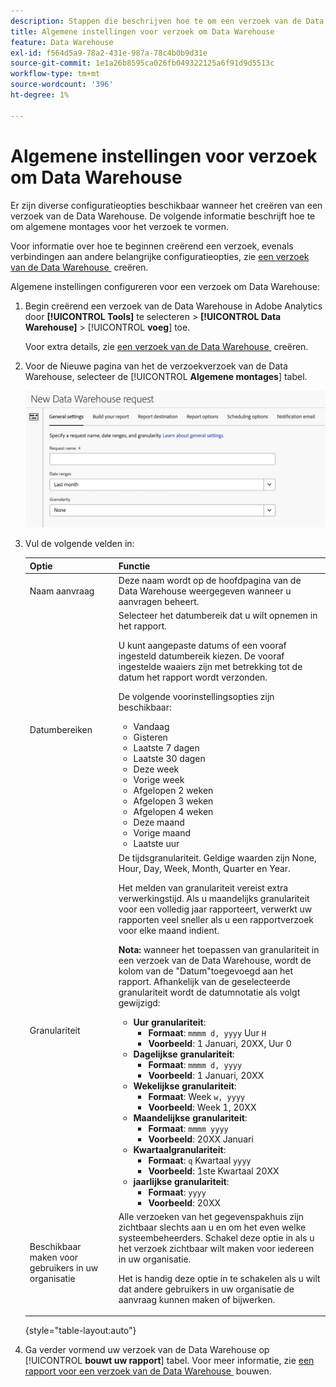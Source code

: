 ```yaml
---
description: Stappen die beschrijven hoe te om een verzoek van de Data Warehouse tot stand te brengen.
title: Algemene instellingen voor verzoek om Data Warehouse
feature: Data Warehouse
exl-id: f564d5a9-78a2-431e-987a-78c4b0b9d31e
source-git-commit: 1e1a26b8595ca026fb049322125a6f91d9d5513c
workflow-type: tm+mt
source-wordcount: '396'
ht-degree: 1%

---
```


# Algemene instellingen voor verzoek om Data Warehouse

Er zijn diverse configuratieopties beschikbaar wanneer het creëren van een verzoek van de Data Warehouse. De volgende informatie beschrijft hoe te om algemene montages voor het verzoek te vormen.

Voor informatie over hoe te beginnen creërend een verzoek, evenals verbindingen aan andere belangrijke configuratieopties, zie [&#x200B; een verzoek van de Data Warehouse &#x200B;](/help/export/data-warehouse/create-request/t-dw-create-request.md) creëren.

Algemene instellingen configureren voor een verzoek om Data Warehouse:

1. Begin creërend een verzoek van de Data Warehouse in Adobe Analytics door **[!UICONTROL Tools]** te selecteren > **[!UICONTROL Data Warehouse]** > [!UICONTROL **voeg**] toe.

   Voor extra details, zie [&#x200B; een verzoek van de Data Warehouse &#x200B;](/help/export/data-warehouse/create-request/t-dw-create-request.md) creëren.

1. Voor de Nieuwe pagina van het de verzoekverzoek van de Data Warehouse, selecteer de [!UICONTROL **Algemene montages**] tabel.

   ![&#x200B; de bestemmingslusje van het Rapport &#x200B;](assets/dw-general-settings.png)

1. Vul de volgende velden in:

   | Optie | Functie |
   |---------|----------|
   | Naam aanvraag | Deze naam wordt op de hoofdpagina van de Data Warehouse weergegeven wanneer u aanvragen beheert. |
   | Datumbereiken | Selecteer het datumbereik dat u wilt opnemen in het rapport. <p>U kunt aangepaste datums of een vooraf ingesteld datumbereik kiezen. De vooraf ingestelde waaiers zijn met betrekking tot de datum het rapport wordt verzonden.</p><p>De volgende voorinstellingsopties zijn beschikbaar:</p><ul><li>Vandaag</li><li>Gisteren</li><li>Laatste 7 dagen</li><li>Laatste 30 dagen</li><li>Deze week</li><li>Vorige week</li><li>Afgelopen 2 weken</li><li>Afgelopen 3 weken</li><li>Afgelopen 4 weken</li><li>Deze maand</li><li>Vorige maand</li><li>Laatste uur</li></ul> |
   | Granulariteit | De tijdsgranulariteit. Geldige waarden zijn None, Hour, Day, Week, Month, Quarter en Year.<p>Het melden van granulariteit vereist extra verwerkingstijd. Als u maandelijks granulariteit voor een volledig jaar rapporteert, verwerkt uw rapporten veel sneller als u een rapportverzoek voor elke maand indient.</p><p>**Nota:** wanneer het toepassen van granulariteit in een verzoek van de Data Warehouse, wordt de kolom van de &quot;Datum&quot;toegevoegd aan het rapport. Afhankelijk van de geselecteerde granulariteit wordt de datumnotatie als volgt gewijzigd:</p><ul><li>**Uur granulariteit**:<ul> <li>**Formaat**: `mmmm d, yyyy` Uur `H`</li><li>**Voorbeeld**: 1 Januari, 20XX, Uur 0 </li></ul><li>**Dagelijkse granulariteit**:<ul> <li>**Formaat**: `mmmm d, yyyy`</li><li>**Voorbeeld**: 1 Januari, 20XX</li></ul><li>**Wekelijkse granulariteit**:<ul> <li>**Formaat**: Week `w, yyyy`</li><li>**Voorbeeld**: Week 1, 20XX </li></ul><li>**Maandelijkse granulariteit**:<ul> <li>**Formaat**: `mmmm yyyy`</li><li>**Voorbeeld**: 20XX Januari </li></ul><li>**Kwartaalgranulariteit**:<ul> <li>**Formaat**: `q` Kwartaal `yyyy`</li><li>**Voorbeeld**: 1ste Kwartaal 20XX </li></ul><li>**jaarlijkse granulariteit**:<ul> <li>**Formaat**: `yyyy`</li><li>**Voorbeeld**: 20XX</li></ul> |
   | Beschikbaar maken voor gebruikers in uw organisatie | Alle verzoeken van het gegevenspakhuis zijn zichtbaar slechts aan u en om het even welke systeembeheerders. Schakel deze optie in als u het verzoek zichtbaar wilt maken voor iedereen in uw organisatie. <p>Het is handig deze optie in te schakelen als u wilt dat andere gebruikers in uw organisatie de aanvraag kunnen maken of bijwerken.</p> |

   {style="table-layout:auto"}

1. Ga verder vormend uw verzoek van de Data Warehouse op [!UICONTROL **bouwt uw rapport**] tabel. Voor meer informatie, zie [&#x200B; een rapport voor een verzoek van de Data Warehouse &#x200B;](/help/export/data-warehouse/create-request/dw-request-build-report.md) bouwen.
